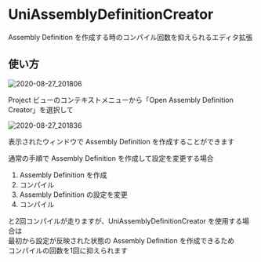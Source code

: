 # UniAssemblyDefinitionCreator

Assembly Definition を作成する時のコンパイル回数を抑えられるエディタ拡張

## 使い方

![2020-08-27_201806](https://user-images.githubusercontent.com/6134875/91436164-84e27100-e8a2-11ea-991d-18ab85653662.png)

Project ビューのコンテキストメニューから「Open Assembly Definition Creator」を選択して  

![2020-08-27_201836](https://user-images.githubusercontent.com/6134875/91436166-857b0780-e8a2-11ea-85d4-96636bf96e6d.png)

表示されたウィンドウで Assembly Definition を作成することができます  

通常の手順で Assembly Definition を作成して設定を変更する場合  

1. Assembly Definition を作成
2. コンパイル
3. Assembly Definition の設定を変更
4. コンパイル

と2回コンパイルが走りますが、UniAssemblyDefinitionCreator を使用する場合は  
最初から設定が反映された状態の Assembly Definition を作成できるため  
コンパイルの回数を1回に抑えられます  
